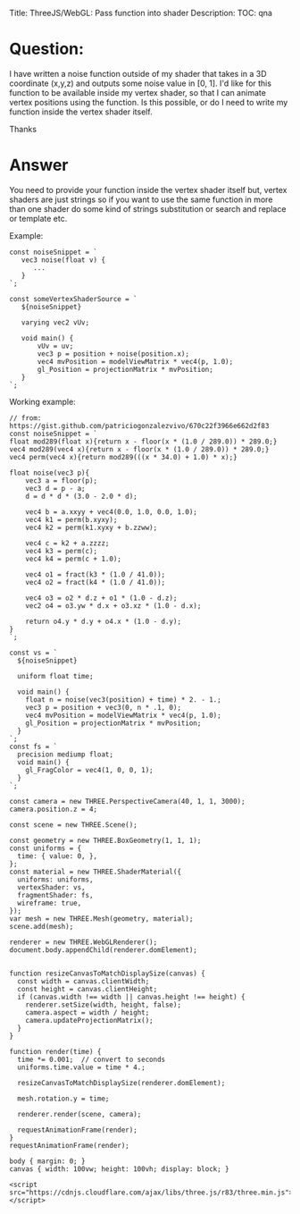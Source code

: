 Title: ThreeJS/WebGL: Pass function into shader
Description:
TOC: qna

# Question:

I have written a noise function outside of my shader that takes in a 3D coordinate (x,y,z) and outputs some noise value in [0, 1].  I'd like for this function to be available inside my vertex shader, so that I can animate vertex positions using the function.  Is this possible, or do I need to write my function inside the vertex shader itself.

Thanks

# Answer

You need to provide your function inside the vertex shader itself but, vertex shaders are just strings so if you want to use the same function in more than one shader do some kind of strings substitution or search and replace or template etc.

Example:

    const noiseSnippet = `
       vec3 noise(float v) {
          ...
       }
    `;

    const someVertexShaderSource = `
       ${noiseSnippet}

       varying vec2 vUv;

       void main() {
           vUv = uv;
           vec3 p = position + noise(position.x);
           vec4 mvPosition = modelViewMatrix * vec4(p, 1.0);
           gl_Position = projectionMatrix * mvPosition;
       }
    `;

Working example:

<!-- begin snippet: js hide: true console: false babel: false -->

<!-- language: lang-js -->

    // from: https://gist.github.com/patriciogonzalezvivo/670c22f3966e662d2f83
    const noiseSnippet = `
    float mod289(float x){return x - floor(x * (1.0 / 289.0)) * 289.0;}
    vec4 mod289(vec4 x){return x - floor(x * (1.0 / 289.0)) * 289.0;}
    vec4 perm(vec4 x){return mod289(((x * 34.0) + 1.0) * x);}

    float noise(vec3 p){
        vec3 a = floor(p);
        vec3 d = p - a;
        d = d * d * (3.0 - 2.0 * d);

        vec4 b = a.xxyy + vec4(0.0, 1.0, 0.0, 1.0);
        vec4 k1 = perm(b.xyxy);
        vec4 k2 = perm(k1.xyxy + b.zzww);

        vec4 c = k2 + a.zzzz;
        vec4 k3 = perm(c);
        vec4 k4 = perm(c + 1.0);

        vec4 o1 = fract(k3 * (1.0 / 41.0));
        vec4 o2 = fract(k4 * (1.0 / 41.0));

        vec4 o3 = o2 * d.z + o1 * (1.0 - d.z);
        vec2 o4 = o3.yw * d.x + o3.xz * (1.0 - d.x);

        return o4.y * d.y + o4.x * (1.0 - d.y);
    }
    `;

    const vs = `
      ${noiseSnippet}

      uniform float time;

      void main() {
        float n = noise(vec3(position) + time) * 2. - 1.;
        vec3 p = position + vec3(0, n * .1, 0);
        vec4 mvPosition = modelViewMatrix * vec4(p, 1.0);
        gl_Position = projectionMatrix * mvPosition;
      }
    `;
    const fs = `
      precision mediump float; 
      void main() {
        gl_FragColor = vec4(1, 0, 0, 1);
      }
    `;

    const camera = new THREE.PerspectiveCamera(40, 1, 1, 3000);
    camera.position.z = 4;

    const scene = new THREE.Scene();

    const geometry = new THREE.BoxGeometry(1, 1, 1);
    const uniforms = {
      time: { value: 0, },
    };
    const material = new THREE.ShaderMaterial({
      uniforms: uniforms,
      vertexShader: vs,
      fragmentShader: fs,
      wireframe: true,
    });
    var mesh = new THREE.Mesh(geometry, material);
    scene.add(mesh);

    renderer = new THREE.WebGLRenderer();
    document.body.appendChild(renderer.domElement);


    function resizeCanvasToMatchDisplaySize(canvas) {
      const width = canvas.clientWidth;
      const height = canvas.clientHeight;
      if (canvas.width !== width || canvas.height !== height) {
        renderer.setSize(width, height, false);
        camera.aspect = width / height;
        camera.updateProjectionMatrix();
      }
    }

    function render(time) {
      time *= 0.001;  // convert to seconds
      uniforms.time.value = time * 4.;
      
      resizeCanvasToMatchDisplaySize(renderer.domElement);
      
      mesh.rotation.y = time;
      
      renderer.render(scene, camera);
      
      requestAnimationFrame(render);
    }
    requestAnimationFrame(render);



<!-- language: lang-css -->

    body { margin: 0; }
    canvas { width: 100vw; height: 100vh; display: block; }


<!-- language: lang-html -->

    <script src="https://cdnjs.cloudflare.com/ajax/libs/three.js/r83/three.min.js"></script>

<!-- end snippet -->


